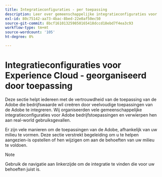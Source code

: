 ```yaml
---
title: Integratieconfiguraties - per toepassing
description: Leer over gemeenschappelijke integratieconfiguraties voor Experience Cloud, die door toepassingen worden georganiseerd.
exl-id: 80c75142-aa73-4bac-8bed-22e0af50ec50
source-git-commit: 8bcf161013259850165418dccd18ebd7f4ea3c93
workflow-type: tm+mt
source-wordcount: '105'
ht-degree: 0%

---
```


# Integratieconfiguraties voor Experience Cloud - georganiseerd door toepassing

Deze sectie helpt iedereen met de vertrouwdheid van de toepassing van de Adobe die bedrijfswaarde wil creëren door veelvoudige toepassingen van de Adobe te integreren. Wij organiseerden vele gemeenschappelijke integratieconfiguraties voor Adobe bedrijfstoepassingen en verwierpen hen aan real-world gebruiksgevallen.

Er zijn vele manieren om de toepassingen van de Adobe, afhankelijk van uw milieu te vormen. Deze sectie verstrekt begeleiding om u te helpen aangezien-is opstellen of hen wijzigen om aan de behoeften van uw milieu te voldoen.

>[!NOTE]
>
>Gebruik de navigatie aan linkerzijde om de integratie te vinden die voor uw behoeften juist is.
